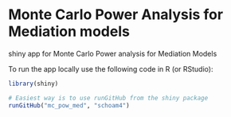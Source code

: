 # Monte Carlo Power Analysis for Mediation models

shiny app for Monte Carlo Power analysis for Mediation Models

To run the app locally use the following code in R (or RStudio):

```R
library(shiny)

# Easiest way is to use runGitHub from the shiny package
runGitHub("mc_pow_med", "schoam4")
```
